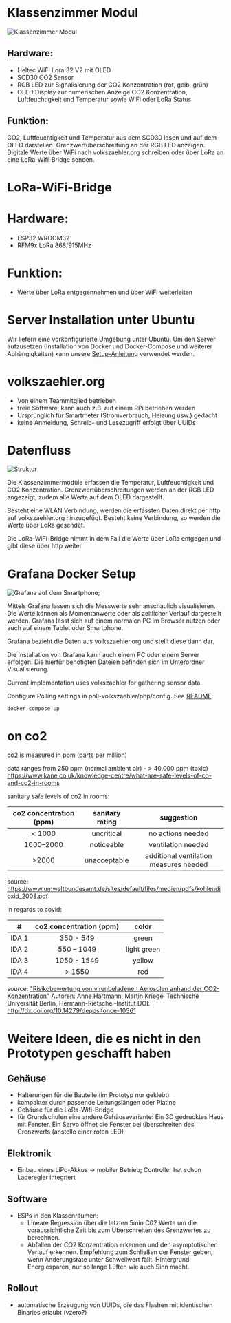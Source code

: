 # Klassenzimmer Modul

![Klassenzimmer Modul](docs/Klassenzimmermodul.jpg)

## Hardware:
- Heltec WiFi Lora 32 V2 mit OLED
- SCD30 CO2 Sensor
- RGB LED zur Signalisierung der CO2 Konzentration (rot, gelb, grün)
- OLED Display zur numerischen Anzeige CO2 Konzentration, Luftfeuchtigkeit und Temperatur sowie WiFi oder LoRa Status

## Funktion:
  CO2, Luftfeuchtigkeit und Temperatur aus dem SCD30 lesen und
  auf dem OLED darstellen. Grenzwertüberschreitung an der RGB LED anzeigen.
  Digitale Werte über WiFi nach volkszaehler.org schreiben oder über LoRa
  an eine LoRa-Wifi-Bridge senden.

# LoRa-WiFi-Bridge

# Hardware:
- ESP32 WROOM32
- RFM9x LoRa 868/915MHz

# Funktion:
- Werte über LoRa entgegennehmen und über WiFi weiterleiten

# Server Installation unter Ubuntu

Wir liefern eine vorkonfigurierte Umgebung unter Ubuntu. Um den Server aufzusetzen (Installation von Docker und Docker-Compose und weiterer Abhängigkeiten) kann unsere [Setup-Anleitung](SETUP-Server.md) verwendet werden.

# volkszaehler.org

- Von einem Teammitglied betrieben
- freie Software, kann auch z.B. auf einem RPi betrieben werden
- Ursprünglich für Smartmeter (Stromverbrauch, Heizung usw.) gedacht
- keine Anmeldung, Schreib- und Lesezugriff erfolgt über UUIDs

# Datenfluss

![Struktur](docs/Struktur.jpg)

Die Klassenzimmermodule erfassen die Temperatur, Luftfeuchtigkeit und CO2 Konzentration.
Grenzwertüberschreitungen werden an der RGB LED angezeigt, zudem alle Werte auf dem OLED dargestellt.

Besteht eine WLAN Verbindung, werden die erfassten Daten direkt per http auf volkszaehler.org hinzugefügt.
Besteht keine Verbindung, so werden die Werte über LoRa gesendet.

Die LoRa-WiFi-Bridge nimmt in dem Fall die Werte über LoRa entgegen und gibt diese über http weiter

# Grafana Docker Setup

![Grafana auf dem Smartphone](docs/Grafana_Handy.png);

Mittels Grafana lassen sich die Messwerte sehr anschaulich visualisieren. Die Werte können als Momentanwerte
oder als zeitlicher Verlauf dargestellt werden. Grafana lässt sich auf einem normalen PC im Browser nutzen oder
auch auf einem Tablet oder Smartphone.

Grafana bezieht die Daten aus volkszaehler.org und stellt diese dann dar. 

Die Installation von Grafana kann auch einem PC oder einem Server erfolgen. Die hierfür benötigten Dateien befinden
sich im Unterordner Visualisierung.

Current implementation uses volkszaehler for gathering sensor data.

Configure Polling settings in poll-volkszaehler/php/config. See [README](poll-volkszaehler/README.md).

```
docker-compose up
```

# on co2

co2 is measured in ppm (parts per million)


data ranges from 250 ppm (normal ambient air) - > 40.000 ppm (toxic) 
https://www.kane.co.uk/knowledge-centre/what-are-safe-levels-of-co-and-co2-in-rooms


sanitary safe levels of co2 in rooms:

| co2 concentration (ppm) | sanitary rating | suggestion                       |
|:-------------:|:-------------------:|:--------------------------------------:|
| < 1000        | uncritical          | no actions needed                      |
| 1000–2000     | noticeable          | ventilation needed                     |
| >2000         | unacceptable        | additional ventilation measures needed |

source: https://www.umweltbundesamt.de/sites/default/files/medien/pdfs/kohlendioxid_2008.pdf

in regards to covid:

| #     | co2 concentration (ppm) | color       |
|:-----:|:-----------------------:|:-----------:|
| IDA 1 |  350 - 549              | green       |
| IDA 2 |  550 – 1049             | light green |
| IDA 3 | 1050 - 1549             | yellow      |
| IDA 4 | > 1550                  | red         |

source: ["Risikobewertung von virenbeladenen Aerosolen anhand der CO2-Konzentration"](co2-colors.png)
Autoren: Anne Hartmann, Martin Kriegel
Technische Universität Berlin, Hermann-Rietschel-Institut
DOI: http://dx.doi.org/10.14279/depositonce-10361

# Weitere Ideen, die es nicht in den Prototypen geschafft haben

## Gehäuse
- Halterungen für die Bauteile (im Prototyp nur geklebt)
- kompakter durch passende Leitungslängen oder Platine
- Gehäuse für die LoRa-Wifi-Bridge
- für Grundschulen eine andere Gehäusevariante: Ein 3D gedrucktes Haus mit Fenster. Ein Servo öffnet die Fenster bei überschreiten des Grenzwerts (anstelle einer roten LED)

## Elektronik
- Einbau eines LiPo-Akkus → mobiler Betrieb; Controller hat schon Laderegler integriert

## Software
- ESPs in den Klassenräumen:
  * Lineare Regression über die letzten 5min C02 Werte um die voraussichtliche Zeit bis zum Überschreiten des Grenzwertes zu berechnen.
  * Abfallen der CO2 Konzentration erkennen und den asymptotischen Verlauf erkennen. Empfehlung zum Schließen der Fenster geben, wenn Änderungsrate unter Schwellwert fällt. Hintergrund Energiesparen, nur so lange Lüften wie auch Sinn macht.

## Rollout
- automatische Erzeugung von UUIDs, die das Flashen mit identischen Binaries erlaubt (vzero?)
